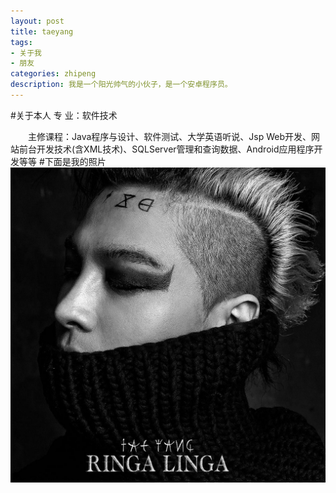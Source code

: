 ```yaml
---
layout: post
title: taeyang
tags:
- 关于我
- 朋友
categories: zhipeng
description: 我是一个阳光帅气的小伙子，是一个安卓程序员。
---
```


#关于本人
	专 业：软件技术

　　主修课程：Java程序与设计、软件测试、大学英语听说、Jsp Web开发、网站前台开发技术(含XML技术)、SQLServer管理和查询数据、Android应用程序开发等等
#下面是我的照片
![](/public/image/ty.jpg)







